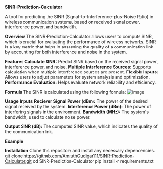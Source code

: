 **SINR-Prediction-Calculator**

A tool for predicting the SINR (Signal-to-Interference-plus-Noise Ratio) in wireless communication systems, based on received signal power, interference power, and bandwidth.

**Overview**
The SINR-Prediction-Calculator allows users to compute SINR, which is crucial for evaluating the performance of wireless networks. SINR is a key metric that helps in assessing the quality of a communication link by accounting for both interference and noise in the system.

**Features**
**Calculate SINR:** Predict SINR based on the received signal power, interference power, and noise.
**Multiple Interference Sources:** Supports calculation when multiple interference sources are present.
**Flexible Inputs:** Allows users to adjust parameters for system analysis and optimization.
**Performance Evaluation:** Helps evaluate network reliability and efficiency.

**Formula**
The SINR is calculated using the following formula:
![image](https://github.com/user-attachments/assets/f55b3020-c22c-40d5-a385-4a25b10cfca6)

**Usage**
**Inputs**
**Reciever Signal Power (dBm):** The power of the desired signal received by the system.
**Interference Power (dBm):** The power of interfering signals in the environment.
**Bandwidth (MHz):** The system's bandwidth, used to calculate noise power.

**Output**
**SINR (dB):** The computed SINR value, which indicates the quality of the communication link.

**Example**

**Installation**
Clone this repository and install any necessary dependencies.
git clone https://github.com/AmruthGudigar111/SINR-Prediction-Calculator.git
cd SINR-Prediction-Calculator
pip install -r requirements.txt


